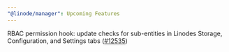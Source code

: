 ```yaml
---
"@linode/manager": Upcoming Features
---
```


RBAC permission hook: update checks for sub-entities in Linodes Storage, Configuration, and Settings tabs ([#12535](https://github.com/linode/manager/pull/12535))
